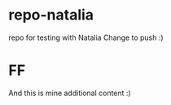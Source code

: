 # repo-natalia
repo for testing with Natalia
Change to push :)
# FF
And this is mine additional content :)
